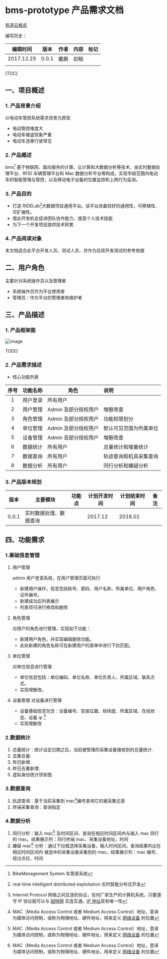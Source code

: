 # bms-prototype 产品需求文档
[有道云格式](http://note.youdao.com/noteshare?id=b9802e5eb91bfe92a8a12cfd3d7bb244&sub=E52D0279E8A746FC8A60461EA622B6D0)

编写历史：

| 编辑时间       | 版本    | 作者   | 内容   | 标记   |
| ---------- | ----- | ---- | ---- | ---- |
| 2017.12.25 | 0.0.1 | 戴鹏   | 初稿   |      |
|            |       |      |      |      |

[TOC]

## 一、项目概述

### 1. 产品背景介绍

以电动车管控系统需求背景为原型

- 电动管控难度大
- 电动车被盗现象严重
- 电动车违章行驶常见

### 2. 产品概述

 bms[^bms]   基于物联网、面向服务的计算、云计算和大数据分析等技术，由实时数据处理平台、RFID 车辆管理平台和 Mac 数据分析平台等构成，实现市级范围内电动车的智能管理与管控，以及移动电子设备的位置监控和上网行为监测。

### 3. 产品目的

- 打造 RIDELab[^RIDELab]大数据项目通用平台。该平台具备较好的通用性，可移植性、可扩展性。
- 借此开发机会促进团队协作能力、提高个人技术技能
- 为下一个开发项目提供技术积累

### 4. 产品阅读对象

本文档适合此平台开发人员、测试人员、并作为后续开发测试的参考依据

## 二、用户角色

主要针对系统操作员以及管理者

- 系统操作员作为平台使用者
- 管理员：作为平台的管理者和维护者

## 三、产品描述

### 1. 产品框架图

![image](https://note.youdao.com/yws/api/personal/file/A2770D42BA094AA780692D930AA6EF86?method=download&shareKey=8fe28ae8a597874f7f5fe8a438ff9dfd)

TODO

### 2. 产品需求描述

- 核心功能列表

|  序号  | 功能名称 | 角色            | 说明          |
| :--: | :--: | ------------- | :---------- |
|  1   | 用户登录 | 所有用户          |             |
|  2   | 用户管理 | Admin 及部分授权用户 | 增删改查        |
|  3   | 角色管理 | Admin 及部分授权用户 | 功能权限划分      |
|  4   | 单位管理 | Admin 及部分授权用户 | 默认可见范围为所属单位 |
|  5   | 设备管理 | Admin 及部分授权用户 | 增删改查        |
|  6   | 数据统计 | 所有用户          | 总量统计和增量统计   |
|  7   | 数据查询 | 所有用户          | 轨迹查询和机具采集查询 |
|  8   | 数据分析 | 所有用户          | 同行分析和嫌疑分析   |

### 3. 产品版本规划

| 版本    | 主要模块        | 功能点  | 计划开发时间  | 计划结束时间  | 备注   |
| ----- | ----------- | ---- | ------- | ------- | ---- |
| 0.0.1 | 实时数据处理、数据查询 |      | 2017.12 | 2018.01 |      |

## 四、功能需求

### 1.基础信息管理

1. 用户管理

   admin 用户登录系统，在用户管理页面可执行

   - 新建用户操作，信息包括账号、密码、用户名称、所属单位、用户角色、证件编号。
   - 新建成功后列表展示
   - 列表项可进行修改和删除

2. 角色管理

   对用户的角色进行管理，实现如下功能：

   - 新建用户角色，并实现编辑删除功能。
   - 此处新建的角色名称可在新建用户的表单中进行下拉匹配。

3. 单位管理

   对单位信息进行管理

   - 单位信息包括：单位编码、单位名称、单位负责人、所属区域、联系方式。
   - 实现增删改。

4. 设备管理
   对设备进行管理
   - 设备基础信息包含：设备编号、安装位置、经纬度、所属区域、在线状态、设备 ip [^ip]
   - 实现增删改

### 2.数据统计

1. 总量统计：统计设定日期之后，当前被管理的采集设备接收到的总量统计.
2. 去重总量.
3. 昨日新增.
4. 昨日去重新增.
5. 虚拟身份统计饼状图.

### 3.数据查询

1. 轨迹查询：基于当前采集到 mac[^mac]编号查询它的被采集记录
2. 终端采集查询：查询指定

### 4.数据分析

1. 同行分析：输入 mac[^mac] 及时间区间、查询在相应时间区间内与输入 mac  同行的 mac。结果展示列：同行终端 mac、采集设备地址，时间
2. 嫌疑 mac[^mac] 分析：通过下拉框选择采集设备，输入时间区间。查询结果列出在相应时间区间内  被选中的采集设备采集到的 mac。结果展示列：mac 编号、经过点位、时间

[^mac]: MAC（Media Access Control 或者 Medium Access Control）地址，意译为媒体访问控制，或称为物理地址、硬件地址，用来定义 [网络设备](https://baike.baidu.com/item/%E7%BD%91%E7%BB%9C%E8%AE%BE%E5%A4%87) 的位置

[^bms]: BikeManagement System  车管家系统

[^ip]: Internet Protocol  网络之间互连的协议，任何厂家生产的计算机系统，只要遵守 IP 协议就可以与 [因特网](https://baike.baidu.com/item/%E5%9B%A0%E7%89%B9%E7%BD%91) 互连互通。[IP 地址](https://baike.baidu.com/item/IP%E5%9C%B0%E5%9D%80)具有唯一性

[^RIDELab]: real-time intelligent distributed exploitation  实时智能分布式开发
